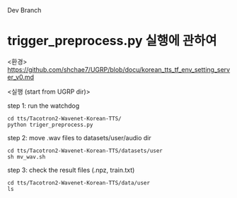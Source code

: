 Dev Branch

# trigger_preprocess.py 실행에 관하여

<환경>
https://github.com/shchae7/UGRP/blob/docu/korean_tts_tf_env_setting_server_v0.md

<실행 (start from UGRP dir)>

step 1: run the watchdog
```
cd tts/Tacotron2-Wavenet-Korean-TTS/
python triger_preprocess.py
```
step 2: move .wav files to datasets/user/audio dir
```
cd tts/Tacotron2-Wavenet-Korean-TTS/datasets/user
sh mv_wav.sh
```
step 3: check the result files (.npz, train.txt)
```
cd tts/Tacotron2-Wavenet-Korean-TTS/data/user
ls
```
